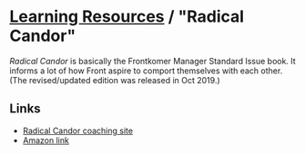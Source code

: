 # [Learning Resources](./README.md) / "Radical Candor"

_Radical Candor_ is basically the Frontkomer Manager Standard Issue book. It informs a lot of how Front aspire to comport themselves with each other. (The revised/updated edition was released in Oct 2019.)

## Links

* [Radical Candor coaching site](https://www.radicalcandor.com/)
* [Amazon link](https://www.amazon.com/Radical-Candor-Revised-Kick-Ass-Humanity/dp/1250235375)
